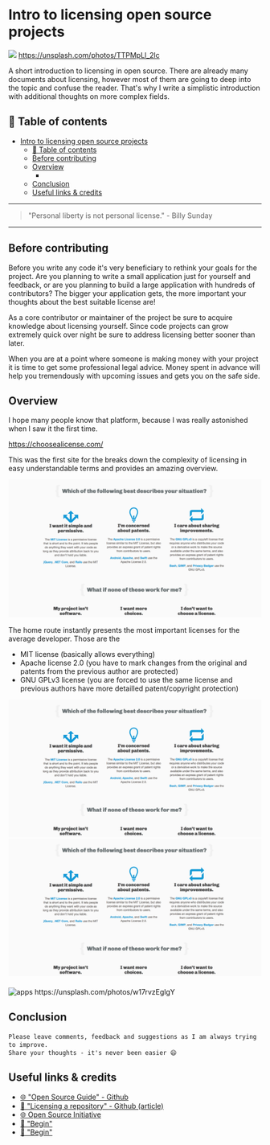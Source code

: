 # Intro to licensing open source projects

[<img src="https://images.unsplash.com/photo-1467664631004-58beab1ece0d?dpr=2&auto=format&fit=crop&w=767&h=511&q=80&cs=tinysrgb&crop=">](https://unsplash.com/photos/TTPMpLl_2lcA) https://unsplash.com/photos/TTPMpLl_2lc


A short introduction to licensing in open source. There are already many documents about licensing, however most of them are going to deep into the topic and confuse the reader. That's why I write a simplistic introduction with additional thoughts on more complex fields.


## 📄 Table of contents

<!-- TOC -->

- [Intro to licensing open source projects](#intro-to-licensing-open-source-projects)
  - [📄 Table of contents](#📄-table-of-contents)
  - [Before contributing](#before-contributing)
  - [Overview](#overview)
    - [](#)
  - [Conclusion](#conclusion)
  - [Useful links & credits](#useful-links--credits)

<!-- /TOC -->

---

>"Personal liberty is not personal license." - Billy Sunday

---


## Before contributing

Before you write any code it's very beneficiary to rethink your goals for the project. Are you planning to write a small application just for yourself and feedback, or are you planning to build a large application with hundreds of contributors?
The bigger your application gets, the more important your thoughts about the best suitable license are!

As a core contributor or maintainer of the project be sure to acquire knowledge about licensing yourself. Since code projects can grow extremely quick over night be sure to address licensing better sooner than later.

When you are at a point where someone is making money with your project it is time to get some professional legal advice. Money spent in advance will help you tremendously with upcoming issues and gets you on the safe side.


## Overview

I hope many people know that platform, because I was really astonished when I saw it the first time. 

https://choosealicense.com/

This was the first site for the breaks down the complexity of licensing in easy understandable terms and provides an amazing overview.

<img src="../ASSETS/LICENSE/choosealicense.png" alt="screenshot">

The home route instantly presents the most important licenses for the average developer. Those are the 

- MIT license (basically allows everything)
- Apache license 2.0 (you have to mark changes from the original and patents from the previous author are protected)
- GNU GPLv3 license (you are forced to use the same license and previous authors have more detailled patent/copyright protection)

<img src="../ASSETS/LICENSE/choosealicense.png" alt="screenshot">

<img src="../ASSETS/LICENSE/choosealicense.png" alt="screenshot">





####


<img src="https://images.unsplash.com/photo-1458819757519-7581bade511d?dpr=2&auto=format&fit=crop&w=767&h=511&q=80&cs=tinysrgb&crop=" alt="apps" height="200"/>
https://unsplash.com/photos/w17rvzEglgY

## Conclusion



```
Please leave comments, feedback and suggestions as I am always trying to improve.
Share your thoughts - it's never been easier 😄
```

## Useful links & credits
- [🌐 "Open Source Guide" - Github](https://opensource.guide/legal/)
- [📄 "Licensing a repository" - Github (article)](https://help.github.com/articles/licensing-a-repository/)
- [🌐 Open Source Initiative](https://opensource.org/licenses)
- [📄 "Begin"](afgafgadgads)
- [📄 "Begin"](afgafgadgads)

<!-- Written by Daniel Deutsch (deudan1010@gmail.com) -->
